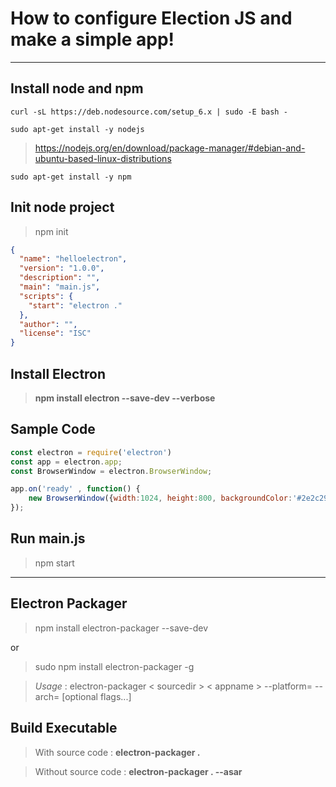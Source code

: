 
# How to configure Election JS and make a simple app!

***

## Install node and npm
    curl -sL https://deb.nodesource.com/setup_6.x | sudo -E bash -

    sudo apt-get install -y nodejs 
 > https://nodejs.org/en/download/package-manager/#debian-and-ubuntu-based-linux-distributions
 
    sudo apt-get install -y npm
 
## Init node project

> npm init

~~~JSON
{
  "name": "helloelectron",
  "version": "1.0.0",
  "description": "",
  "main": "main.js",
  "scripts": {
    "start": "electron ."
  },
  "author": "",
  "license": "ISC"
}
~~~


## Install Electron

> **npm install electron --save-dev --verbose**


## Sample Code
~~~Javascript
const electron = require('electron')
const app = electron.app;
const BrowserWindow = electron.BrowserWindow;

app.on('ready' , function() {
	new BrowserWindow({width:1024, height:800, backgroundColor:'#2e2c29'}).loadURL('https://google.com');
});
~~~

## Run main.js

> npm start


***

 
## Electron Packager
 
> npm install electron-packager --save-dev

or 

> sudo npm install electron-packager -g

> *Usage* :
	electron-packager < sourcedir > < appname > --platform=<platform> --arch=<arch> [optional flags...]
	
## Build Executable
> With source code : **electron-packager .**

> Without source code : **electron-packager . --asar**

